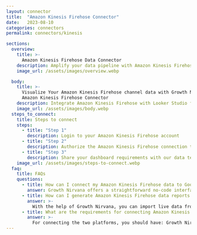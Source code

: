 ```yaml
---
layout: connector
title:  "Amazon Kinesis Firehose Connector"
date:   2023-08-10
categories: connectors
permalink: connectors/kinesis

sections:
  overview:
    title: >-
      Amazon Kinesis Firehose Data Connector
    description: Amplify your data pipeline with Amazon Kinesis Firehose integration. Seamlessly channel real-time data streams into Looker Studio's analytical engine, uncovering insights that drive immediate and informed decisions.
    image_url: /assets/images/overview.webp

  body:
    title: >-
      Visualize Your Amazon Kinesis Firehose channel data with Growth Nirvana's
      Amazon Kinesis Firehose Connector
    description: Integrate Amazon Kinesis Firehose with Looker Studio for a real-time data experience that fuels instant decision-making.
    image_url: /assets/images/body.webp
  steps_to_connect:
    title: Steps to connect
    steps:
      - title: "Step 1"
        description: Login to your Amazon Kinesis Firehose account
      - title: "Step 2"
        description: Authorize the Amazon Kinesis Firehose connection to send data to Growth Nirvana
      - title: "Step 3"
        description: Share your dashboard requirements with our data team. We will build the report for you.
    image_url: /assets/images/steps-to-connect.webp
  faq:
    title: FAQs
    questions:
      - title: How can I connect my Amazon Kinesis Firehose data to Google Data Studio/Looker Studio?
        answer: Growth Nirvana offers a straightforward no-code interface to connect to Amazon Kinesis Firehose data sources.
      - title: How can I generate Amazon Kinesis Firehose data reports in Looker Studio?
        answer: >-
          With the help of Growth Nirvana, you can import live data from Amazon Kinesis Firehose into Looker Studio. These data can be viewed in charts, tables, and dashboards to generate branded reports that can be shared instantly.
      - title: What are the requirements for connecting Amazon Kinesis Firehose and Looker Studio?
        answer: >-
          For connecting the two platforms, you should have: Growth Nirvana Account and Amazon Kinesis Firehose Ads Account
---
```

